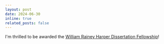 ```yaml
---
layout: post
date: 2024-06-30
inline: true
related_posts: false
---
```


I'm thrilled to be awarded the [William Rainey Harper Dissertation Fellowship](https://stat.uchicago.edu/news/article/yu-gui-awarded-harper-dissertation-fellowship/)!
